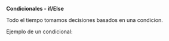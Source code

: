 **Condicionales - if/Else**

Todo el tiempo tomamos decisiones basados en una condicion.

Ejemplo de un condicional:

![]()

